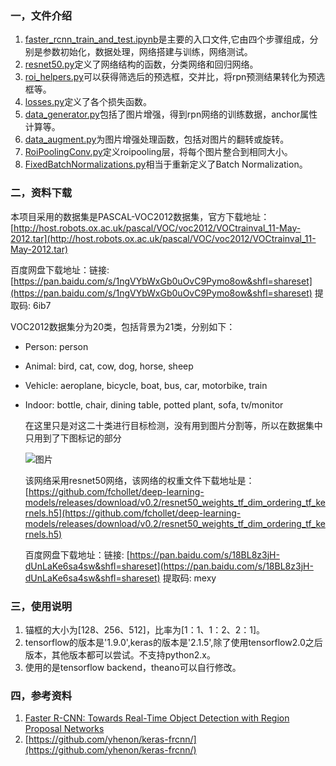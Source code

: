### 一，文件介绍
1. [faster_rcnn_train_and_test.ipynb](https://github.com/jiaka/faster_rcnn-keras-_VOC2012/blob/master/faster_rcnn_train_and_test.ipynb)是主要的入口文件,它由四个步骤组成，分别是参数初始化，数据处理，网络搭建与训练，网络测试。
2. [resnet50.py](https://github.com/jiaka/faster_rcnn-keras-_VOC2012/blob/master/resnet50.py)定义了网络结构的函数，分类网络和回归网络。
3. [roi_helpers.py](https://github.com/jiaka/faster_rcnn-keras-_VOC2012/blob/master/roi_helpers.py)可以获得筛选后的预选框，交并比，将rpn预测结果转化为预选框等。
4. [losses.py](https://github.com/jiaka/faster_rcnn-keras-_VOC2012/blob/master/losses.py)定义了各个损失函数。
5. [data_generator.py](https://github.com/jiaka/faster_rcnn-keras-_VOC2012/blob/master/data_generator.py)包括了图片增强，得到rpn网络的训练数据，anchor属性计算等。
6. [data_augment.py](https://github.com/jiaka/faster_rcnn-keras-_VOC2012/blob/master/data_augment.py)为图片增强处理函数，包括对图片的翻转或旋转。
7. [RoiPoolingConv.py](https://github.com/jiaka/faster_rcnn-keras-_VOC2012/blob/master/RoiPoolingConv.py)定义roipooling层，将每个图片整合到相同大小。
8. [FixedBatchNormalizations.py](https://github.com/jiaka/faster_rcnn-keras-_VOC2012/blob/master/FixedBatchNormalizations.py)相当于重新定义了Batch Normalization。

### 二，资料下载
  本项目采用的数据集是PASCAL-VOC2012数据集，官方下载地址：[http://host.robots.ox.ac.uk/pascal/VOC/voc2012/VOCtrainval_11-May-2012.tar](http://host.robots.ox.ac.uk/pascal/VOC/voc2012/VOCtrainval_11-May-2012.tar)
  
  百度网盘下载地址：链接: [https://pan.baidu.com/s/1ngVYbWxGb0uOvC9Pymo8ow&shfl=shareset](https://pan.baidu.com/s/1ngVYbWxGb0uOvC9Pymo8ow&shfl=shareset) 提取码: 6ib7 
  
  VOC2012数据集分为20类，包括背景为21类，分别如下： 
- Person: person 
- Animal: bird, cat, cow, dog, horse, sheep 
- Vehicle: aeroplane, bicycle, boat, bus, car, motorbike, train 
- Indoor: bottle, chair, dining table, potted plant, sofa, tv/monitor

  在这里只是对这二十类进行目标检测，没有用到图片分割等，所以在数据集中只用到了下图标记的部分
  
  ![图片]()
  
  该网络采用resnet50网络，该网络的权重文件下载地址是：[https://github.com/fchollet/deep-learning-models/releases/download/v0.2/resnet50_weights_tf_dim_ordering_tf_kernels.h5](https://github.com/fchollet/deep-learning-models/releases/download/v0.2/resnet50_weights_tf_dim_ordering_tf_kernels.h5)
  
  百度网盘下载地址：链接: [https://pan.baidu.com/s/18BL8z3jH-dUnLaKe6sa4sw&shfl=shareset](https://pan.baidu.com/s/18BL8z3jH-dUnLaKe6sa4sw&shfl=shareset) 提取码: mexy 

  
### 三，使用说明
  1. 锚框的大小为[128、256、512]，比率为[1：1、1：2、2：1]。
  2. tensorflow的版本是'1.9.0',keras的版本是'2.1.5',除了使用tensorflow2.0之后版本，其他版本都可以尝试。不支持python2.x。
  3. 使用的是tensorflow backend，theano可以自行修改。
  
  
### 四，参考资料
1. [Faster R-CNN: Towards Real-Time Object Detection with Region Proposal Networks](https://arxiv.org/pdf/1506.01497.pdf)
2. [https://github.com/yhenon/keras-frcnn/](https://github.com/yhenon/keras-frcnn/)





















  
